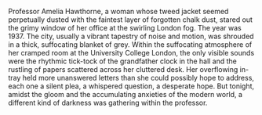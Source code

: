 Professor Amelia Hawthorne, a woman whose tweed jacket seemed perpetually dusted with the faintest layer of forgotten chalk dust, stared out the grimy window of her office at the swirling London fog.  The year was 1937.  The city, usually a vibrant tapestry of noise and motion, was shrouded in a thick, suffocating blanket of grey.  Within the suffocating atmosphere of her cramped room at the University College London,  the only visible sounds were the rhythmic tick-tock of the grandfather clock in the hall and the rustling of papers scattered across her cluttered desk.  Her overflowing in-tray held more unanswered letters than she could possibly hope to address, each one a silent plea, a whispered question, a desperate hope.  But tonight, amidst the gloom and the accumulating anxieties of the modern world, a different kind of darkness was gathering within the professor.
